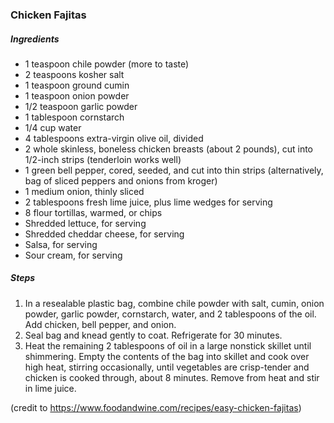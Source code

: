 ### Chicken Fajitas

##### Ingredients
- 1 teaspoon chile powder (more to taste)
- 2 teaspoons kosher salt
- 1 teaspoon ground cumin
- 1 teaspoon onion powder
- 1/2 teaspoon garlic powder
- 1 tablespoon cornstarch
- 1/4 cup water
- 4 tablespoons extra-virgin olive oil, divided
- 2 whole skinless, boneless chicken breasts (about 2 pounds), cut into 1/2-inch strips (tenderloin works well)
- 1 green bell pepper, cored, seeded, and cut into thin strips (alternatively, bag of sliced peppers and onions from kroger)
- 1 medium onion, thinly sliced
- 2 tablespoons fresh lime juice, plus lime wedges for serving
- 8 flour tortillas, warmed, or chips
- Shredded lettuce, for serving
- Shredded cheddar cheese, for serving
- Salsa, for serving
- Sour cream, for serving

##### Steps
1. In a resealable plastic bag, combine chile powder with salt, cumin, onion powder, garlic powder, cornstarch, water, and 2 tablespoons of the oil. Add chicken, bell pepper, and onion.
2.  Seal bag and knead gently to coat. Refrigerate for 30 minutes.
3. Heat the remaining 2 tablespoons of oil in a large nonstick skillet until shimmering. Empty the contents of the bag into skillet and cook over high heat, stirring occasionally, until vegetables are crisp-tender and chicken is cooked through, about 8 minutes. Remove from heat and stir in lime juice.

(credit to https://www.foodandwine.com/recipes/easy-chicken-fajitas)
